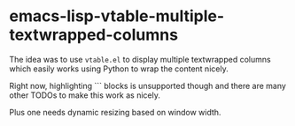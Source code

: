 # emacs-lisp-vtable-multiple-textwrapped-columns

The idea was to use `vtable.el` to display multiple textwrapped columns which easily works using Python to wrap the content nicely.

Right now, highlighting ``` blocks is unsupported though and there are many other TODOs to make this work as nicely.

Plus one needs dynamic resizing based on window width.
